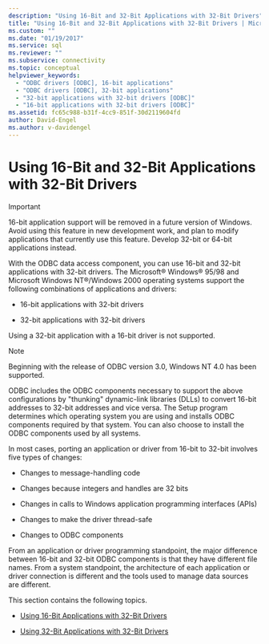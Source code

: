 ```yaml
---
description: "Using 16-Bit and 32-Bit Applications with 32-Bit Drivers"
title: "Using 16-Bit and 32-Bit Applications with 32-Bit Drivers | Microsoft Docs"
ms.custom: ""
ms.date: "01/19/2017"
ms.service: sql
ms.reviewer: ""
ms.subservice: connectivity
ms.topic: conceptual
helpviewer_keywords: 
  - "ODBC drivers [ODBC], 16-bit applications"
  - "ODBC drivers [ODBC], 32-bit applications"
  - "32-bit applications with 32-bit drivers [ODBC]"
  - "16-bit applications with 32-bit drivers [ODBC]"
ms.assetid: fc65c988-b31f-4cc9-851f-30d2119604fd
author: David-Engel
ms.author: v-davidengel
---
```

# Using 16-Bit and 32-Bit Applications with 32-Bit Drivers
> [!IMPORTANT]  
>  16-bit application support will be removed in a future version of Windows. Avoid using this feature in new development work, and plan to modify applications that currently use this feature. Develop 32-bit or 64-bit applications instead.  
  
 With the ODBC data access component, you can use 16-bit and 32-bit applications with 32-bit drivers. The Microsoft® Windows® 95/98 and Microsoft Windows NT®/Windows 2000 operating systems support the following combinations of applications and drivers:  
  
-   16-bit applications with 32-bit drivers  
  
-   32-bit applications with 32-bit drivers  
  
 Using a 32-bit application with a 16-bit driver is not supported.  
  
> [!NOTE]  
>  Beginning with the release of ODBC version 3.0, Windows NT 4.0 has been supported.  
  
 ODBC includes the ODBC components necessary to support the above configurations by "thunking" dynamic-link libraries (DLLs) to convert 16-bit addresses to 32-bit addresses and vice versa. The Setup program determines which operating system you are using and installs ODBC components required by that system. You can also choose to install the ODBC components used by all systems.  
  
 In most cases, porting an application or driver from 16-bit to 32-bit involves five types of changes:  
  
-   Changes to message-handling code  
  
-   Changes because integers and handles are 32 bits  
  
-   Changes in calls to Windows application programming interfaces (APIs)  
  
-   Changes to make the driver thread-safe  
  
-   Changes to ODBC components  
  
 From an application or driver programming standpoint, the major difference between 16-bit and 32-bit ODBC components is that they have different file names. From a system standpoint, the architecture of each application or driver connection is different and the tools used to manage data sources are different.  
  
 This section contains the following topics.  
  
-   [Using 16-Bit Applications with 32-Bit Drivers](../../odbc/microsoft/using-16-bit-applications-with-32-bit-drivers.md)  
  
-   [Using 32-Bit Applications with 32-Bit Drivers](../../odbc/microsoft/using-32-bit-applications-with-32-bit-drivers.md)
